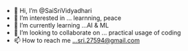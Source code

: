 - 👋 Hi, I’m @SaiSriVidyadhari
- 👀 I’m interested in ... learnning, peace
- 🌱 I’m currently learning ...AI & ML
- 💞️ I’m looking to collaborate on ... practical usage of coding
- 📫 How to reach me ...sri.27594@gmail.com

<!---
SaiSriVidyadhari/SaiSriVidyadhari is a ✨ special ✨ repository because its `README.md` (this file) appears on your GitHub profile.
You can click the Preview link to take a look at your changes.
--->
